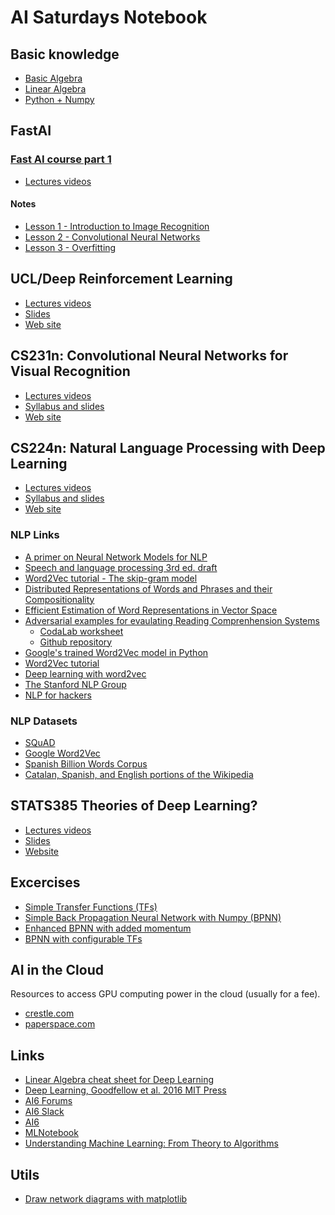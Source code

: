 # AI Saturdays Notebook


## Basic knowledge

* [Basic Algebra](https://en.wikibooks.org/wiki/Basic_Algebra)
* [Linear Algebra](https://www.youtube.com/watch?v=kjBOesZCoqc&list=PLZHQObOWTQDPD3MizzM2xVFitgF8hE_ab)
* [Python + Numpy](https://github.com/kuleshov/cs228-material)


## FastAI

### [Fast AI course part 1](https://course.fast.ai/)

* [Lectures videos](https://www.youtube.com/playlist?list=PLfYUBJiXbdtS2UQRzyrxmyVHoGW0gmLSM)

#### Notes

  - [Lesson 1 - Introduction to Image
    Recognition](courses/dl1/dl1_lesson1.md)
  - [Lesson 2 - Convolutional Neural Networks](courses/dl1/dl1_lesson2)
  - [Lesson 3 - Overfitting](#)


## UCL/Deep Reinforcement Learning

* [Lectures videos](https://www.youtube.com/watch?v=2pWv7GOvuf0&list=PLMenL_w8ROqkPwMqbDlYkFC0Ely1Sb6AE)
* [Slides](http://www0.cs.ucl.ac.uk/staff/d.silver/web/Teaching.html)
* [Web site](http://www0.cs.ucl.ac.uk/staff/d.silver/web/Teaching.html)


## CS231n: Convolutional Neural Networks for Visual Recognition

* [Lectures videos](https://www.youtube.com/playlist?list=PL3FW7Lu3i5JvHM8ljYj-zLfQRF3EO8sYv)
* [Syllabus and slides](http://cs231n.stanford.edu/syllabus.html)
* [Web site](http://cs231n.stanford.edu/)


## CS224n: Natural Language Processing with Deep Learning

* [Lectures videos](https://www.youtube.com/playlist?list=PL3FW7Lu3i5Jsnh1rnUwq_TcylNr7EkRe6)
* [Syllabus and slides](http://web.stanford.edu/class/cs224n/syllabus.html)
* [Web site](http://web.stanford.edu/class/cs224n/)


### NLP Links

* [A primer on Neural Network Models for NLP](http://u.cs.biu.ac.il/~yogo/nnlp.pdf)
* [Speech and language processing 3rd ed. draft](https://web.stanford.edu/~jurafsky/slp3/)
* [Word2Vec tutorial - The skip-gram model](http://mccormickml.com/2016/04/19/word2vec-tutorial-the-skip-gram-model/)
* [Distributed Representations of Words and Phrases and their Compositionality](http://papers.nips.cc/paper/5021-distributed-representations-of-words-and-phrases-and-their-compositionality.pdf)
* [Efficient Estimation of Word Representations in Vector Space](https://arxiv.org/pdf/1301.3781.pdf)
* [Adversarial examples for evaulating Reading Comprenhension Systems](https://arxiv.org/pdf/1707.07328.pdf)
  - [CodaLab worksheet](https://worksheets.codalab.org/worksheets/0xc86d3ebe69a3427d91f9aaa63f7d1e7d/)
  - [Github repository](https://github.com/robinjia/adversarial-squad)
* [Google's trained Word2Vec model in Python](http://mccormickml.com/2016/04/12/googles-pretrained-word2vec-model-in-python/)
* [Word2Vec tutorial](https://rare-technologies.com/word2vec-tutorial/)
* [Deep learning with word2vec](https://radimrehurek.com/gensim/models/word2vec.html)
* [The Stanford NLP Group](https://nlp.stanford.edu/)
* [NLP for hackers](https://nlpforhackers.io/)


### NLP Datasets

* [SQuAD](https://rajpurkar.github.io/SQuAD-explorer/)
* [Google Word2Vec](https://code.google.com/archive/p/word2vec/)
* [Spanish Billion Words Corpus](http://crscardellino.me/SBWCE/)
* [Catalan, Spanish, and English portions of the Wikipedia](http://www.lsi.upc.edu/~nlp/wikicorpus/)


## STATS385 Theories of Deep Learning?

* [Lectures videos](https://www.youtube.com/playlist?list=PLog56cvzJcj5nSZqhe-WzImVT9FiSSne3)
* [Slides](https://stats385.github.io/lecture_slides)
* [Website](https://www.researchgate.net/project/Theories-of-Deep-Learning)


## Excercises

* [Simple Transfer Functions (TFs)](https://github.com/ecelis/ai6notebook/blob/master/Excercises/Simple%20Transfer%20Functions.ipynb)
* [Simple Back Propagation Neural Network with Numpy (BPNN)](https://github.com/ecelis/ai6notebook/blob/master/Excercises/Simple%20Neural%20Network%20with%20Numpy.ipynb)
* [Enhanced BPNN with added
  momentum](https://github.com/ecelis/ai6notebook/blob/master/Excercises/Simple%20Neural%20Network2%20with%20Numpy.ipynb)
* [BPNN with configurable TFs](https://github.com/ecelis/ai6notebook/blob/master/Excercises/Simple%20Neural%20Network3%20with%20Numpy.ipynb)


## AI in the Cloud

Resources to access GPU computing power in the cloud (usually for a
fee).

* [crestle.com](https://www.crestle.com/)
* [paperspace.com](https://www.paperspace.com)


## Links

* [Linear Algebra cheat sheet for Deep Learning](https://towardsdatascience.com/linear-algebra-cheat-sheet-for-deep-learning-cd67aba4526c)
* [Deep Learning, Goodfellow et al. 2016 MIT Press](http://www.deeplearningbook.org/)
* [AI6 Forums](https://ai6forums.nurture.ai)
* [AI6 Slack](https://aisaturdays.slack.com)
* [AI6](https://nurture.ai/ai-saturdays)
* [MLNotebook](https://mlnotebook.github.io/)
* [Understanding Machine Learning: From Theory to Algorithms](http://www.cs.huji.ac.il/~shais/UnderstandingMachineLearning/)


## Utils

* [Draw network diagrams with matplotlib](https://gist.github.com/dvgodoy/0db802cfb8edd488dfbd524302ca4be7)
